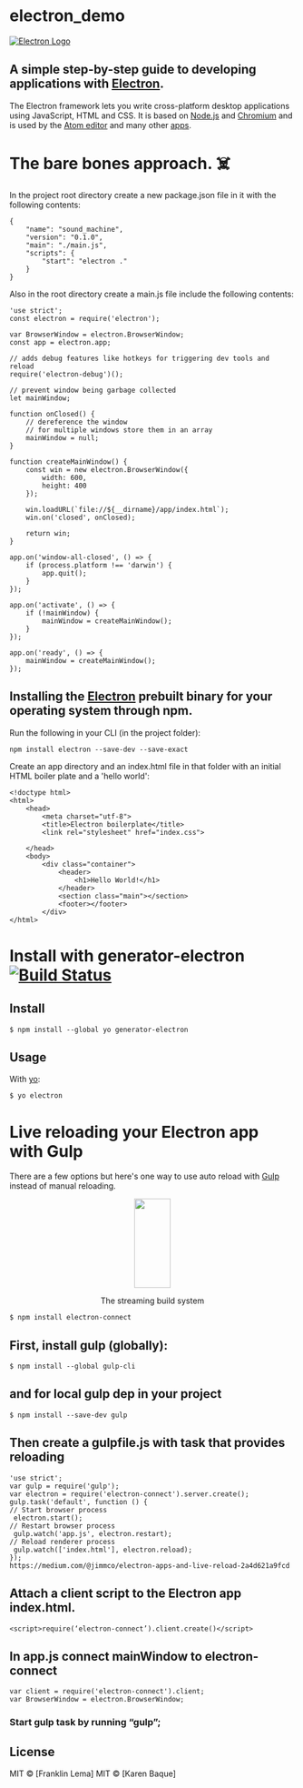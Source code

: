 # electron_demo

[![Electron Logo](https://electron.atom.io/images/electron-logo.svg)](https://electron.atom.io/)

## A simple step-by-step guide to developing applications with [Electron](http://electron.atom.io/).

The Electron framework lets you write cross-platform desktop applications
using JavaScript, HTML and CSS. It is based on [Node.js](https://nodejs.org/) and
[Chromium](http://www.chromium.org) and is used by the [Atom
editor](https://github.com/atom/atom) and many other [apps](https://electron.atom.io/apps).


# The bare bones approach. ☠️

In the project root directory create a new package.json file in it with the following contents:

```
{
    "name": "sound_machine",
    "version": "0.1.0",
    "main": "./main.js",
    "scripts": {
        "start": "electron ."
    }
}
```
Also in the root directory create a main.js file include the following contents:
```
'use strict';
const electron = require('electron');

var BrowserWindow = electron.BrowserWindow;
const app = electron.app;

// adds debug features like hotkeys for triggering dev tools and reload
require('electron-debug')();

// prevent window being garbage collected
let mainWindow;

function onClosed() {
	// dereference the window
	// for multiple windows store them in an array
	mainWindow = null;
}

function createMainWindow() {
	const win = new electron.BrowserWindow({
		width: 600,
		height: 400
	});

	win.loadURL(`file://${__dirname}/app/index.html`);
	win.on('closed', onClosed);

	return win;
}

app.on('window-all-closed', () => {
	if (process.platform !== 'darwin') {
		app.quit();
	}
});

app.on('activate', () => {
	if (!mainWindow) {
		mainWindow = createMainWindow();
	}
});

app.on('ready', () => {
	mainWindow = createMainWindow();
});

```
## Installing the  [Electron](https://github.com/electron/electron) prebuilt binary for your operating system through npm. 
Run the following in your CLI (in the project folder):
```
npm install electron --save-dev --save-exact
```

Create an app directory and an index.html file in that folder with an initial HTML boiler plate and a 'hello world':
```
<!doctype html>
<html>
	<head>
		<meta charset="utf-8">
		<title>Electron boilerplate</title>
		<link rel="stylesheet" href="index.css">
		
	</head>
	<body>
		<div class="container">
			<header>
				<h1>Hello World!</h1>
			</header>
			<section class="main"></section>
			<footer></footer>
		</div>
</html>
```



# Install with generator-electron [![Build Status](https://travis-ci.org/sindresorhus/generator-electron.svg?branch=master)](https://travis-ci.org/sindresorhus/generator-electron)

## Install

```
$ npm install --global yo generator-electron
```
## Usage

With [yo](https://github.com/yeoman/yo):

```
$ yo electron
```


# Live reloading your Electron app with Gulp
There are a few options but here's one way to use auto reload with [Gulp](https://github.com/gulpjs/gulp) instead of manual reloading.

<p align="center">
  <a href="http://gulpjs.com">
    <img height="157" width="64" src="https://raw.githubusercontent.com/gulpjs/artwork/master/gulp-2x.png">
  </a>
  <p align="center">The streaming build system</p>
</p>

```
$ npm install electron-connect
```
## First, install gulp (globally):
```
$ npm install --global gulp-cli
```
## and for local gulp dep in your project
```
$ npm install --save-dev gulp
```
## Then create a gulpfile.js with task that provides reloading

```
'use strict';
var gulp = require('gulp');
var electron = require('electron-connect').server.create();
gulp.task('default', function () {
// Start browser process
 electron.start();
// Restart browser process
 gulp.watch('app.js', electron.restart);
// Reload renderer process
 gulp.watch(['index.html'], electron.reload);
});
https://medium.com/@jimmco/electron-apps-and-live-reload-2a4d621a9fcd
```

##  Attach a client script to the  Electron app index.html.
```
<script>require(‘electron-connect’).client.create()</script>
```

## In app.js connect mainWindow to electron-connect
```
var client = require('electron-connect').client;
var BrowserWindow = electron.BrowserWindow;
```
### Start gulp task by running “gulp”;

## License

MIT © [Franklin Lema]
MIT © [Karen Baque]
